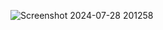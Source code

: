 ![Screenshot 2024-07-28 201258](https://github.com/user-attachments/assets/d7d03ab1-2870-4509-aa98-c40afec975ab)
